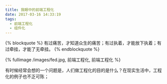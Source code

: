 ```yaml
---
title: 我眼中的前端工程化
date: 2017-03-16 14:33:19
tags:
  - 前端工程化
  - 组件化
---
```


{% blockquote %}
有过痛苦，才知道众生的痛苦；有过执着，才能放下执着；有过牵挂，才能了无牵挂。
{% endblockquote %}

{% fullimage /images/fed.jpg, 前端工程化, 前端工程化 %}

有时候经常会想的一个问题是，人们做工程化的目的是什么？在现实生活中，工程化的例子也不乏可陈；

